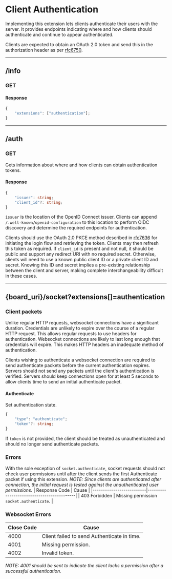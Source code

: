 Client Authentication
=====================
Implementing this extension lets clients authenticate their users with the server.
It provides endpoints indicating where and how clients should authenticate and continue to appear authenticated.

Clients are expected to obtain an OAuth 2.0 token and send this in the authorization header as per [rfc6750](https://datatracker.ietf.org/doc/html/rfc6750#section-2.1).

--------------------------------------------------------------------------------

## /info
### GET
#### Response
```typescript
{
	"extensions": ["authentication"];
}
```

--------------------------------------------------------------------------------

## /auth
### GET
Gets information about where and how clients can obtain authentication tokens.
#### Response
```typescript
{
	"issuer": string;
	"client_id"?: string;
}
```
`issuer` is the location of the OpenID Connect issuer.
Clients can append `/.well-known/openid-configuration` to this location to perform OIDC discovery and determine the required endpoints for authentication.

Clients should use the OAuth 2.0 PKCE method described in [rfc7636](https://datatracker.ietf.org/doc/html/rfc7636) for initiating the login flow and retrieving the token.
Clients may then refresh this token as required.
If `client_id` is present and not null, it should be public and support any redirect URI with no required secret.
Otherwise, clients will need to use a known public client ID or a private client ID and secret.
Knowing this ID and secret implies a pre-existing relationship between the client and server, making complete interchangeability difficult in these cases.

--------------------------------------------------------------------------------

## {board_uri}/socket?extensions[]=authentication
### Client packets
Unlike regular HTTP requests, websocket connections have a significant duration.
Credentials are unlikely to expire over the course of a regular HTTP request.
This allows regular requests to use headers for authentication.
Websocket connections are likely to last long enough that credentials will expire.
This makes HTTP headers an inadequate method of authentication.

Clients wishing to authenticate a websocket connection are required to send authenticate packets before the current authentication expires.
Servers should not send any packets until the client's authentication is verified.
Servers should keep connections open for at least 5 seconds to allow clients time to send an initial authenticate packet.
#### Authenticate
Set authentication state.
```typescript
{
	"type": "authenticate";
	"token"?: string;
}
```
If `token` is not provided, the client should be treated as unauthenticated and should no longer send authenticate packets.

### Errors
With the sole exception of `socket.authenticate`, socket requests should not check user permissions until after the client sends the first Authenticate packet if using this extension.
*NOTE: Since clients are authenticated after connection, the initial request is tested against the unauthenticated user permissions.*
| Response Code            | Cause                                     |
|--------------------------|-------------------------------------------|
| 403 Forbidden            | Missing permission `socket.authenticate`. |
### Websocket Errors
| Close Code | Cause                                       |
|------------|---------------------------------------------|
| 4000       | Client failed to send Authenticate in time. |
| 4001       | Missing permission.                         |
| 4002       | Invalid token.                              |

*NOTE: 4001 should be sent to indicate the client lacks a permission after a successful authentication.*